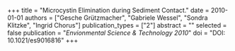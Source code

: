 +++
title = "Microcystin Elimination during Sediment Contact."
date = 2010-01-01
authors = ["Gesche Grützmacher", "Gabriele Wessel", "Sondra Klitzke", "Ingrid Chorus"]
publication_types = ["2"]
abstract = ""
selected = false
publication = "*Envionmental Science & Technology 2010*"
doi = "DOI: 10.1021/es9016816"
+++

